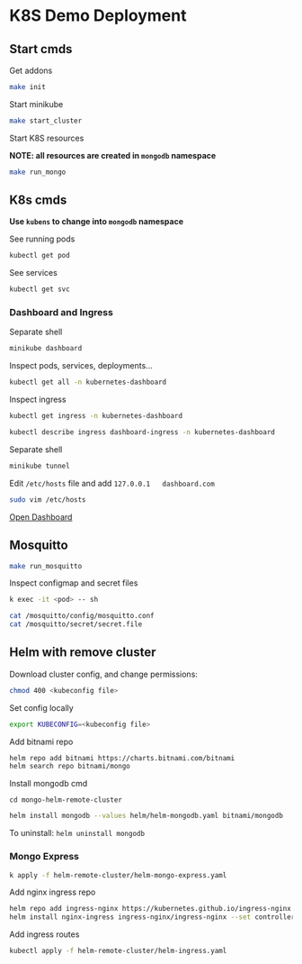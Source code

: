 # K8S Demo Deployment

## Start cmds

Get addons

```bash
make init
```

Start minikube

```bash
make start_cluster
```

Start K8S resources

__NOTE: all resources are created in `mongodb` namespace__

```bash
make run_mongo
```

## K8s cmds

__Use `kubens` to change into `mongodb` namespace__

See running pods

```bash
kubectl get pod
```

See services

```bash
kubectl get svc
```

### Dashboard and Ingress

Separate shell

```bash
minikube dashboard
```

Inspect pods, services, deployments...

```bash
kubectl get all -n kubernetes-dashboard
```

Inspect ingress

```bash
kubectl get ingress -n kubernetes-dashboard
```

```bash
kubectl describe ingress dashboard-ingress -n kubernetes-dashboard
```

Separate shell

```bash
minikube tunnel
```

Edit `/etc/hosts` file and add `127.0.0.1   dashboard.com`

```bash
sudo vim /etc/hosts
```

[Open Dashboard](https://dashboard.com/#/workloads?namespace=mongodb)

## Mosquitto

```bash
make run_mosquitto
```

Inspect configmap and secret files

```bash
k exec -it <pod> -- sh

cat /mosquitto/config/mosquitto.conf
cat /mosquitto/secret/secret.file
```

## Helm with remove cluster

Download cluster config, and change permissions:

```bash
chmod 400 <kubeconfig file>
```

Set config locally

```bash
export KUBECONFIG=<kubeconfig file>
```

Add bitnami repo

```bash
helm repo add bitnami https://charts.bitnami.com/bitnami
helm search repo bitnami/mongo
```

Install mongodb cmd

`cd mongo-helm-remote-cluster`

```bash
helm install mongodb --values helm/helm-mongodb.yaml bitnami/mongodb
```

To uninstall: `helm uninstall mongodb`

### Mongo Express


```bash
k apply -f helm-remote-cluster/helm-mongo-express.yaml
```

Add nginx ingress repo

```bash
helm repo add ingress-nginx https://kubernetes.github.io/ingress-nginx
helm install nginx-ingress ingress-nginx/ingress-nginx --set controller.publishService.enabled=true
```

Add ingress routes

```bash
kubectl apply -f helm-remote-cluster/helm-ingress.yaml
```
